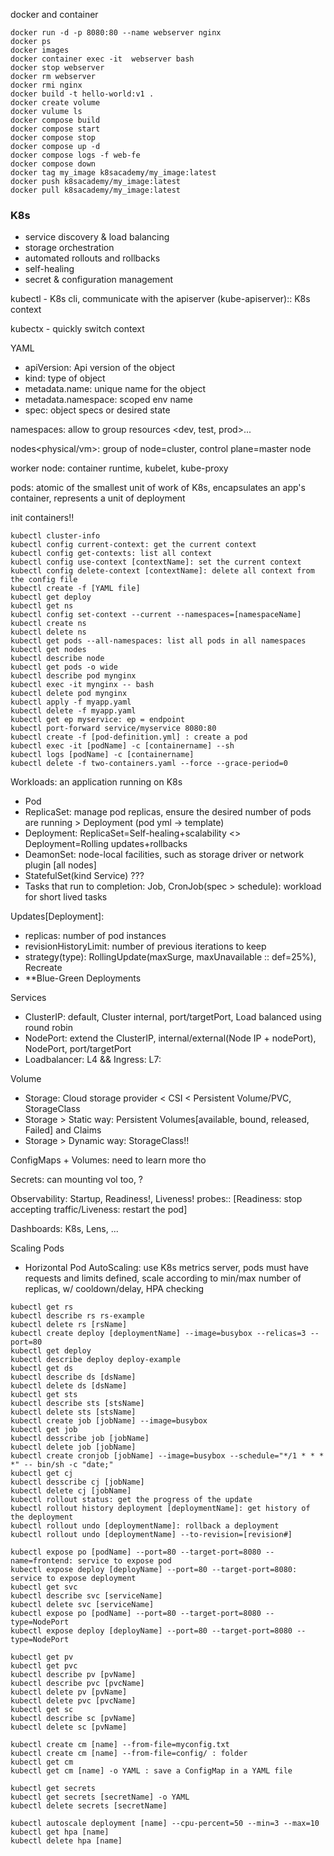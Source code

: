 docker and container

```
docker run -d -p 8080:80 --name webserver nginx
docker ps
docker images
docker container exec -it  webserver bash
docker stop webserver
docker rm webserver
docker rmi nginx
docker build -t hello-world:v1 .
docker create volume
docker vulume ls
docker compose build
docker compose start
docker compose stop
docker compose up -d
docker compose logs -f web-fe
docker compose down
docker tag my_image k8sacademy/my_image:latest
docker push k8sacademy/my_image:latest
docker pull k8sacademy/my_image:latest
```

### K8s

- service discovery & load balancing
- storage orchestration
- automated rollouts and rollbacks
- self-healing
- secret & configuration management

kubectl - K8s cli, communicate with the apiserver (kube-apiserver):: K8s context

kubectx - quickly switch context

YAML

- apiVersion: Api version of the object
- kind: type of object
- metadata.name:  unique name for the object
- metadata.namespace: scoped env name
- spec: object specs or desired state

namespaces: allow to group resources <dev, test, prod>...

nodes<physical/vm>: group of node=cluster, control plane=master node

worker node: container runtime, kubelet, kube-proxy

pods: atomic of the smallest unit of work of K8s, encapsulates an app's container, represents a unit of deployment

init containers!!

```
kubectl cluster-info
kubectl config current-context: get the current context
kubectl config get-contexts: list all context
kubectl config use-context [contextName]: set the current context
kubectl config delete-context [contextName]: delete all context from the config file
kubectl create -f [YAML file]
kubectl get deploy
kubectl get ns
kubectl config set-context --current --namespaces=[namespaceName]
kubectl create ns
kubectl delete ns
kubectl get pods --all-namespaces: list all pods in all namespaces
kubectl get nodes
kubectl describe node
kubectl get pods -o wide
kubectl describe pod mynginx
kubectl exec -it mynginx -- bash
kubectl delete pod mynginx
kubectl apply -f myapp.yaml
kubectl delete -f myapp.yaml
kubectl get ep myservice: ep = endpoint
kubectl port-forward service/myservice 8080:80
kubectl create -f [pod-definition.yml] : create a pod
kubectl exec -it [podName] -c [containername] --sh
kubectl logs [podName] -c [containername]
kubectl delete -f two-containers.yaml --force --grace-period=0
```

Workloads: an application running on K8s

- Pod
- ReplicaSet: manage pod replicas, ensure the desired number of pods are running > Deployment (pod yml -> template)
- Deployment: ReplicaSet=Self-healing+scalability <> Deployment=Rolling updates+rollbacks
- DeamonSet: node-local facilities, such as storage driver or network plugin [all nodes]
- StatefulSet(kind Service) ???
- Tasks that run to completion: Job, CronJob(spec > schedule): workload for short lived tasks

Updates[Deployment]:

- replicas: number of pod instances
- revisionHistoryLimit: number of previous iterations to keep
- strategy(type): RollingUpdate(maxSurge, maxUnavailable :: def=25%), Recreate
- **Blue-Green Deployments

Services

- ClusterIP: default, Cluster internal, port/targetPort, Load balanced using round robin
- NodePort: extend the ClusterIP, internal/external(Node IP + nodePort), NodePort, port/targetPort
- Loadbalancer: L4 && Ingress: L7: 

Volume

- Storage: Cloud storage provider < CSI < Persistent Volume/PVC, StorageClass
- Storage > Static way: Persistent Volumes[available, bound, released, Failed] and Claims
- Storage > Dynamic way: StorageClass!!

ConfigMaps + Volumes: need to learn more tho

Secrets: can mounting vol too, ?

Observability: Startup, Readiness!, Liveness! probes:: [Readiness: stop accepting traffic/Liveness: restart the pod]

Dashboards: K8s, Lens, ...

Scaling Pods

- Horizontal Pod AutoScaling: use K8s metrics server, pods must have requests and limits defined, scale according to min/max number of replicas, w/ cooldown/delay, HPA checking



```
kubectl get rs
kubectl describe rs rs-example
kubectl delete rs [rsName]
kubectl create deploy [deploymentName] --image=busybox --relicas=3 --port=80
kubectl get deploy
kubectl describe deploy deploy-example
kubectl get ds
kubectl describe ds [dsName]
kubectl delete ds [dsName]
kubectl get sts
kubectl describe sts [stsName]
kubectl delete sts [stsName]
kubectl create job [jobName] --image=busybox
kubectl get job
kubectl desscribe job [jobName]
kubectl delete job [jobName]
kubectl create cronjob [jobName] --image=busybox --schedule="*/1 * * * *" -- bin/sh -c "date;"
kubectl get cj
kubectl desscribe cj [jobName]
kubectl delete cj [jobName]
kubectl rollout status: get the progress of the update
kubectl rollout history deployment [deploymentName]: get history of the deployment
kubectl rollout undo [deploymentName]: rollback a deployment
kubectl rollout undo [deploymentName] --to-revision=[revision#]

kubectl expose po [podName] --port=80 --target-port=8080 --name=frontend: service to expose pod
kubectl expose deploy [deployName] --port=80 --target-port=8080: service to expose deployment
kubectl get svc
kubectl describe svc [serviceName]
kubectl delete svc [serviceName]
kubectl expose po [podName] --port=80 --target-port=8080 --type=NodePort
kubectl expose deploy [deployName] --port=80 --target-port=8080 --type=NodePort

kubectl get pv
kubectl get pvc
kubectl describe pv [pvName]
kubectl describe pvc [pvcName]
kubectl delete pv [pvName]
kubectl delete pvc [pvcName]
kubectl get sc
kubectl describe sc [pvName]
kubectl delete sc [pvName]

kubectl create cm [name] --from-file=myconfig.txt
kubectl create cm [name] --from-file=config/ : folder
kubectl get cm
kubectl get cm [name] -o YAML : save a ConfigMap in a YAML file

kubectl get secrets
kubectl get secrets [secretName] -o YAML
kubectl delete secrets [secretName]

kubectl autoscale deployment [name] --cpu-percent=50 --min=3 --max=10
kubectl get hpa [name]
kubectl delete hpa [name]

```